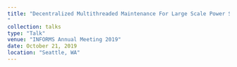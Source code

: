 ```yaml
---
title: "Decentralized Multithreaded Maintenance For Large Scale Power Systems
"
collection: talks
type: "Talk"
venue: "INFORMS Annual Meeting 2019"
date: October 21, 2019
location: "Seattle, WA"
---
```

